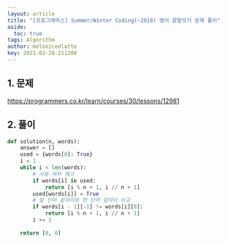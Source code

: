 ```yaml
---
layout: article
title: "[프로그래머스] Summer/Winter Coding(~2018) 영어 끝말잇기 문제 풀이"
aside:
  toc: true
tags: Algorithm 
author: melonicedlatte
key: 2021-02-28-211200
---  
```


## 1. 문제

https://programmers.co.kr/learn/courses/30/lessons/12981

## 2. 풀이

~~~python
def solution(n, words):
    answer = []
    used = {words[0]: True}
    i = 1
    while i < len(words):
        # 사용 여부 체크
        if words[i] in used:
            return [i % n + 1, i // n + 1]
        used[words[i]] = True
        # 앞 단어 끝자리와 현 단어 앞자리 비교
        if words[i - 1][-1] != words[i][0]:
            return [i % n + 1, i // n + 1]
        i += 1
        
    return [0, 0]
~~~